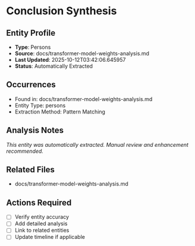 # Conclusion Synthesis

## Entity Profile
- **Type**: Persons
- **Source**: docs/transformer-model-weights-analysis.md
- **Last Updated**: 2025-10-12T03:42:06.645957
- **Status**: Automatically Extracted

## Occurrences
- Found in: docs/transformer-model-weights-analysis.md
- Entity Type: persons
- Extraction Method: Pattern Matching

## Analysis Notes
*This entity was automatically extracted. Manual review and enhancement recommended.*

## Related Files
- docs/transformer-model-weights-analysis.md

## Actions Required
- [ ] Verify entity accuracy
- [ ] Add detailed analysis
- [ ] Link to related entities
- [ ] Update timeline if applicable

